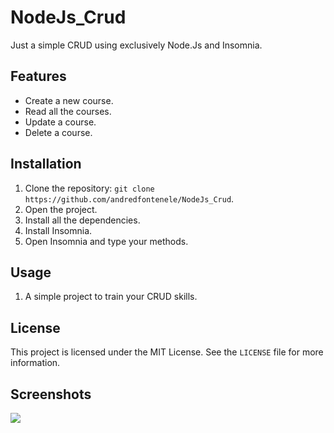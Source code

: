 # NodeJs_Crud
Just a simple CRUD using exclusively Node.Js and Insomnia.

## Features

- Create a new course.
- Read all the courses.
- Update a course.
- Delete a course.

## Installation

1. Clone the repository: `git clone https://github.com/andredfontenele/NodeJs_Crud`.
2. Open the project.
3. Install all the dependencies.
4. Install Insomnia.
5. Open Insomnia and type your methods.

## Usage
1. A simple project to train your CRUD skills.

## License

This project is licensed under the MIT License. See the `LICENSE` file for more information.

## Screenshots

<img src="[https://www.flickr.com/photos/198577141@N06/52983259064/in/dateposted-public/](https://www.flickr.com/photos/198577141@N06/52983259064/in/dateposted-public/)">

